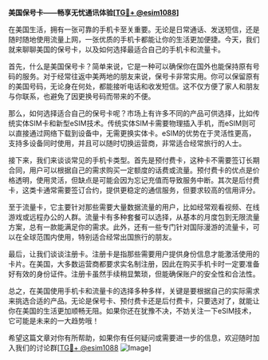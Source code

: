 **美国保号卡——畅享无忧通讯体验[[TG💪+ @esim1088](https://t.me/s/esim1088)]**

在美国生活，拥有一张可靠的手机卡至关重要。无论是日常通话、发送短信，还是随时随地使用流量上网，一张优质的手机卡都能让你的生活更加便捷。今天，我们就来聊聊美国的保号卡，以及如何选择最适合自己的手机卡和流量卡。

首先，什么是美国保号卡？简单来说，它是一种可以确保你在国外也能保持原有号码的服务。对于经常往返中美两地的朋友来说，保号卡非常实用。你可以保留原有的美国号码，无论身在何处，都能接听电话和收发短信。这不仅方便了家人和朋友与你联系，也避免了因更换号码而带来的不便。

那么，如何选择适合自己的保号卡呢？市场上有许多不同的产品可供选择，比如传统实体SIM卡和新型eSIM技术。传统实体SIM卡需要物理插入手机，而eSIM则可以直接通过网络下载到设备中，无需更换实体卡。eSIM的优势在于灵活性更高，支持多设备同时使用，并且可以随时切换运营商，非常适合经常旅行的人士。

接下来，我们来谈谈常见的手机卡类型。首先是预付费卡，这种卡不需要签订长期合同，用户可以根据自己的需求购买一定额度的话费或流量。预付费卡的优点是价格透明，使用灵活，但缺点是可能会因为忘记充值而导致服务中断。其次是后付费卡，这类卡通常需要签订合约，提供更稳定的通信服务，但要求较高的信用评分。

至于流量卡，它主要针对那些需要大量数据流量的用户，比如经常观看视频、在线游戏或远程办公的人群。流量卡有多种套餐可以选择，从基本的月度包到无限流量方案，总有一款能满足你的需求。此外，还有一些专门针对国际漫游的流量卡，可以在全球范围内使用，特别适合经常出国旅行的朋友。

最后，让我们谈谈注册卡。注册卡是指那些需要用户提供身份信息才能激活使用的卡片。在美国，大多数运营商都要求实名制注册，因此在购买手机卡时一定要准备好有效的身份证件。注册卡虽然手续稍显繁琐，但能确保账户的安全性和合法性。

总之，在美国使用手机卡和流量卡的选择多种多样，关键是要根据自己的实际需求来挑选合适的产品。无论是保号卡、预付费卡还是后付费卡，只要选对了，就能让你在美国的生活更加顺畅无阻。如果你还在犹豫不决，不妨关注一下eSIM技术，它可能是未来的一大趋势哦！

希望这篇文章对你有所帮助，如果你有任何疑问或需要进一步的信息，欢迎随时加入我们的讨论群[[TG💪+ @esim1088](https://t.me/s/esim1088) ![Image](https://i.postimg.cc/4NQfJmqS/Snipaste-2025-05-13-00-14-12.png)]